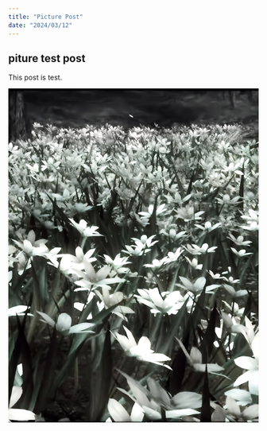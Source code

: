 ```yaml
---
title: "Picture Post"
date: "2024/03/12"
---
```


## piture test post

This post is test.

![fower](./flower.png?raw=true)